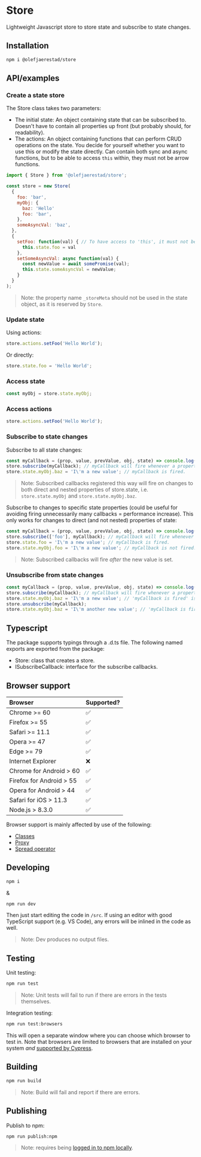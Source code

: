 # Store
Lightweight Javascript store to store state and subscribe to state changes.

## Installation
```bash
npm i @olefjaerestad/store
```

## API/examples

### Create a state store
The Store class takes two parameters: 
- The initial state: An object containing state that can be subscribed to. Doesn't have to contain all properties up front (but probably should, for readability).
- The actions: An object containing functions that can perform CRUD operations on the state. You decide for yourself whether you want to use this or modify the state directly. Can contain both sync and async functions, but to be able to access `this` within, they must not be arrow functions.

```javascript
import { Store } from '@olefjaerestad/store';

const store = new Store(
  {
    foo: 'bar',
    myObj: {
      baz: 'Hello'
      foo: 'bar',
    },
    someAsyncVal: 'baz',
  },
  {
    setFoo: function(val) { // To have access to 'this', it must not be arrow function.
      this.state.foo = val
    },
    setSomeAsyncVal: async function(val) {
      const newValue = await somePromise(val);
      this.state.someAsyncVal = newValue;
    }
  }
);
```

> Note: the property name `_storeMeta` should not be used in the state object, as it is reserved by `Store`.

### Update state
Using actions:

```javascript
store.actions.setFoo('Hello World');
```

Or directly:

```javascript
store.state.foo = 'Hello World';
```

### Access state
```javascript
const myObj = store.state.myObj;
```

### Access actions
```javascript
store.actions.setFoo('Hello World');
```

### Subscribe to state changes
Subscribe to all state changes:

```javascript
const myCallback = (prop, value, prevValue, obj, state) => console.log(prop, value, prevValue, obj, state);
store.subscribe(myCallback); // myCallback will fire whenever a property of store.state changes.
store.state.myObj.baz = 'I\'m a new value'; // myCallback is fired.
```

> Note: Subscribed callbacks registered this way will fire on changes to both direct and nested properties of store.state, i.e. `store.state.myObj` and `store.state.myObj.baz`.

Subscribe to changes to specific state properties (could be useful for avoiding firing unnecessarily many callbacks = performance increase). This only works for changes to direct (and not nested) properties of state:

```javascript
const myCallback = (prop, value, prevValue, obj, state) => console.log(prop, value, prevValue, obj, state);
store.subscribe(['foo'], myCallback); // myCallback will fire whenever store.state.foo changes.
store.state.foo = 'I\'m a new value'; // myCallback is fired.
store.state.myObj.foo = 'I\'m a new value'; // myCallback is not fired.
```

> Note: Subscribed callbacks will fire _after_ the new value is set.

### Unsubscribe from state changes
```javascript
const myCallback = (prop, value, prevValue, obj, state) => console.log('myCallback is fired');
store.subscribe(myCallback); // myCallback will fire whenever a property of store.state changes.
store.state.myObj.baz = 'I\'m a new value'; // 'myCallback is fired' is logged.
store.unsubscribe(myCallback);
store.state.myObj.baz = 'I\'m another new value'; // 'myCallback is fired' is no longer logged, since we unsubscribed.
```

## Typescript
The package supports typings through a .d.ts file. The following named exports are exported from the package:
- Store: class that creates a store.
- ISubscribeCallback: interface for the subscribe callbacks.

## Browser support

| Browser                  | Supported? |
| :--                      | :--        |
| Chrome >= 60             | ✅         |
| Firefox >= 55            | ✅         |
| Safari >= 11.1           | ✅         |
| Opera >= 47              | ✅         |
| Edge >= 79               | ✅         |
| Internet Explorer        | ❌         |
| Chrome for Android > 60  | ✅         |
| Firefox for Android > 55 | ✅         |
| Opera for Android > 44   | ✅         |
| Safari for iOS > 11.3    | ✅         |
| Node.js > 8.3.0          | ✅         |

Browser support is mainly affected by use of the following:
- [Classes](https://developer.mozilla.org/en-US/docs/Web/JavaScript/Reference/Classes)
- [Proxy](https://developer.mozilla.org/en-US/docs/Web/JavaScript/Reference/Global_Objects/Proxy)
- [Spread operator](https://developer.mozilla.org/en-US/docs/Web/JavaScript/Reference/Operators/Spread_syntax)

## Developing
```bash
npm i
```

&

```bash
npm run dev
```

Then just start editing the code in `/src`. If using an editor with good TypeScript support (e.g. VS Code), any errors will be inlined in the code as well.

> Note: Dev produces no output files.

## Testing
Unit testing:

```bash
npm run test
```

> Note: Unit tests will fail to run if there are errors in the tests themselves.

Integration testing:

```bash
npm run test:browsers
```

This will open a separate window where you can choose which browser to test in. Note that browsers are limited to browsers that are installed on your system _and_ [supported by Cypress](https://docs.cypress.io/guides/guides/launching-browsers.html#Browsers).

## Building
```bash
npm run build
```

> Note: Build will fail and report if there are errors.

## Publishing
Publish to npm:

```bash
npm run publish:npm
```

> Note: requires being [logged in to npm locally](https://docs.npmjs.com/cli/adduser).